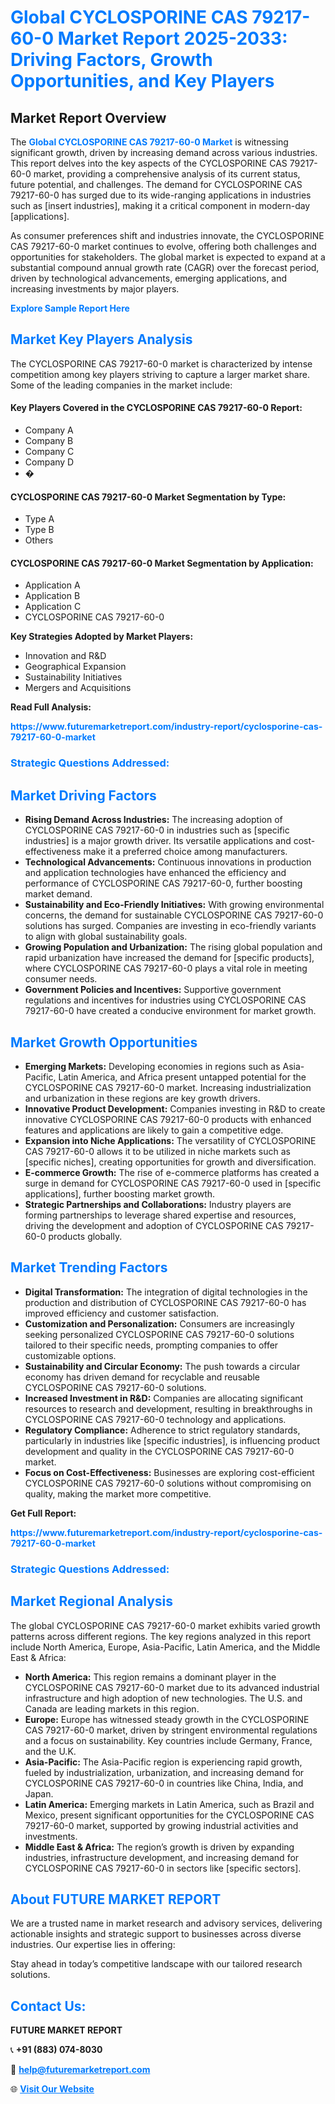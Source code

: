 <h1 style="color: #007BFF;">Global CYCLOSPORINE CAS 79217-60-0 Market Report 2025-2033: Driving Factors, Growth Opportunities, and Key Players</h1>

<section id="overview">
<h2>Market Report Overview</h2>
<p>The <a href="https://www.futuremarketreport.com/industry-report/cyclosporine-cas-79217-60-0-market" style="color: #007BFF; text-decoration: none;"><strong>Global CYCLOSPORINE CAS 79217-60-0 Market</strong></a> is witnessing significant growth, driven by increasing demand across various industries. This report delves into the key aspects of the CYCLOSPORINE CAS 79217-60-0 market, providing a comprehensive analysis of its current status, future potential, and challenges. The demand for CYCLOSPORINE CAS 79217-60-0 has surged due to its wide-ranging applications in industries such as [insert industries], making it a critical component in modern-day [applications].</p>
<p>As consumer preferences shift and industries innovate, the CYCLOSPORINE CAS 79217-60-0 market continues to evolve, offering both challenges and opportunities for stakeholders. The global market is expected to expand at a substantial compound annual growth rate (CAGR) over the forecast period, driven by technological advancements, emerging applications, and increasing investments by major players.</p>
</section>

<section id="overview">
<p><a href="https://www.futuremarketreport.com/request-sample/reportId=111787" style="color: #007BFF; text-decoration: none;"><strong>Explore Sample Report Here</strong></a></p>
</section>

<section id="key-players">
<h2 style="color: #007BFF;">Market Key Players Analysis</h2>
<p>The CYCLOSPORINE CAS 79217-60-0 market is characterized by intense competition among key players striving to capture a larger market share. Some of the leading companies in the market include:</p>
<h4>Key Players Covered in the CYCLOSPORINE CAS 79217-60-0 Report:</h4>
<ul><li>Company A</li><li>Company B</li><li>Company C</li><li>Company D</li><li>�</li></ul>
<h4>CYCLOSPORINE CAS 79217-60-0 Market Segmentation by Type:</h4>
<ul><li>Type A</li><li>Type B</li><li>Others</li></ul>

<h4>CYCLOSPORINE CAS 79217-60-0 Market Segmentation by Application:</h4>
<ul><li>Application A</li><li>Application B</li><li>Application C</li><li>CYCLOSPORINE CAS 79217-60-0</li></ul>
<p><strong>Key Strategies Adopted by Market Players:</strong></p>
<ul>
<li>Innovation and R&D</li>
<li>Geographical Expansion</li>
<li>Sustainability Initiatives</li>
<li>Mergers and Acquisitions</li>
</ul>
</section>

<section>
<p><strong>Read Full Analysis: </strong></p><a href="https://www.futuremarketreport.com/industry-report/cyclosporine-cas-79217-60-0-market" style="color: #007BFF; text-decoration: none;"><strong>https://www.futuremarketreport.com/industry-report/cyclosporine-cas-79217-60-0-market</strong></a>
<h3 style="color: #007BFF;">Strategic Questions Addressed:</h3>
</section>

<section id="driving-factors">
<h2 style="color: #007BFF;">Market Driving Factors</h2>
<ul>
<li><strong>Rising Demand Across Industries:</strong> The increasing adoption of CYCLOSPORINE CAS 79217-60-0 in industries such as [specific industries] is a major growth driver. Its versatile applications and cost-effectiveness make it a preferred choice among manufacturers.</li>
<li><strong>Technological Advancements:</strong> Continuous innovations in production and application technologies have enhanced the efficiency and performance of CYCLOSPORINE CAS 79217-60-0, further boosting market demand.</li>
<li><strong>Sustainability and Eco-Friendly Initiatives:</strong> With growing environmental concerns, the demand for sustainable CYCLOSPORINE CAS 79217-60-0 solutions has surged. Companies are investing in eco-friendly variants to align with global sustainability goals.</li>
<li><strong>Growing Population and Urbanization:</strong> The rising global population and rapid urbanization have increased the demand for [specific products], where CYCLOSPORINE CAS 79217-60-0 plays a vital role in meeting consumer needs.</li>
<li><strong>Government Policies and Incentives:</strong> Supportive government regulations and incentives for industries using CYCLOSPORINE CAS 79217-60-0 have created a conducive environment for market growth.</li>
</ul>
</section>

<section id="growth-opportunities">
<h2 style="color: #007BFF;">Market Growth Opportunities</h2>
<ul>
<li><strong>Emerging Markets:</strong> Developing economies in regions such as Asia-Pacific, Latin America, and Africa present untapped potential for the CYCLOSPORINE CAS 79217-60-0 market. Increasing industrialization and urbanization in these regions are key growth drivers.</li>
<li><strong>Innovative Product Development:</strong> Companies investing in R&D to create innovative CYCLOSPORINE CAS 79217-60-0 products with enhanced features and applications are likely to gain a competitive edge.</li>
<li><strong>Expansion into Niche Applications:</strong> The versatility of CYCLOSPORINE CAS 79217-60-0 allows it to be utilized in niche markets such as [specific niches], creating opportunities for growth and diversification.</li>
<li><strong>E-commerce Growth:</strong> The rise of e-commerce platforms has created a surge in demand for CYCLOSPORINE CAS 79217-60-0 used in [specific applications], further boosting market growth.</li>
<li><strong>Strategic Partnerships and Collaborations:</strong> Industry players are forming partnerships to leverage shared expertise and resources, driving the development and adoption of CYCLOSPORINE CAS 79217-60-0 products globally.</li>
</ul>
</section>

<section id="trending-factors">
<h2 style="color: #007BFF;">Market Trending Factors</h2>
<ul>
<li><strong>Digital Transformation:</strong> The integration of digital technologies in the production and distribution of CYCLOSPORINE CAS 79217-60-0 has improved efficiency and customer satisfaction.</li>
<li><strong>Customization and Personalization:</strong> Consumers are increasingly seeking personalized CYCLOSPORINE CAS 79217-60-0 solutions tailored to their specific needs, prompting companies to offer customizable options.</li>
<li><strong>Sustainability and Circular Economy:</strong> The push towards a circular economy has driven demand for recyclable and reusable CYCLOSPORINE CAS 79217-60-0 solutions.</li>
<li><strong>Increased Investment in R&D:</strong> Companies are allocating significant resources to research and development, resulting in breakthroughs in CYCLOSPORINE CAS 79217-60-0 technology and applications.</li>
<li><strong>Regulatory Compliance:</strong> Adherence to strict regulatory standards, particularly in industries like [specific industries], is influencing product development and quality in the CYCLOSPORINE CAS 79217-60-0 market.</li>
<li><strong>Focus on Cost-Effectiveness:</strong> Businesses are exploring cost-efficient CYCLOSPORINE CAS 79217-60-0 solutions without compromising on quality, making the market more competitive.</li>
</ul>
</section>

<section>
<p><strong>Get Full Report: </strong></p><a href="https://www.futuremarketreport.com/industry-report/cyclosporine-cas-79217-60-0-market" style="color: #007BFF; text-decoration: none;"><strong>https://www.futuremarketreport.com/industry-report/cyclosporine-cas-79217-60-0-market</strong></a>
<h3 style="color: #007BFF;">Strategic Questions Addressed:</h3>
</section>


<section id="regional-analysis">
<h2 style="color: #007BFF;">Market Regional Analysis</h2>
<p>The global CYCLOSPORINE CAS 79217-60-0 market exhibits varied growth patterns across different regions. The key regions analyzed in this report include North America, Europe, Asia-Pacific, Latin America, and the Middle East & Africa:</p>
<ul>
<li><strong>North America:</strong> This region remains a dominant player in the CYCLOSPORINE CAS 79217-60-0 market due to its advanced industrial infrastructure and high adoption of new technologies. The U.S. and Canada are leading markets in this region.</li>
<li><strong>Europe:</strong> Europe has witnessed steady growth in the CYCLOSPORINE CAS 79217-60-0 market, driven by stringent environmental regulations and a focus on sustainability. Key countries include Germany, France, and the U.K.</li>
<li><strong>Asia-Pacific:</strong> The Asia-Pacific region is experiencing rapid growth, fueled by industrialization, urbanization, and increasing demand for CYCLOSPORINE CAS 79217-60-0 in countries like China, India, and Japan.</li>
<li><strong>Latin America:</strong> Emerging markets in Latin America, such as Brazil and Mexico, present significant opportunities for the CYCLOSPORINE CAS 79217-60-0 market, supported by growing industrial activities and investments.</li>
<li><strong>Middle East & Africa:</strong> The region’s growth is driven by expanding industries, infrastructure development, and increasing demand for CYCLOSPORINE CAS 79217-60-0 in sectors like [specific sectors].</li>
</ul>
</section>

<footer>
<h2 style="color: #007BFF;">About FUTURE MARKET REPORT</h2>
<p>We are a trusted name in market research and advisory services, delivering actionable insights and strategic support to businesses across diverse industries. Our expertise lies in offering:</p>

<p>Stay ahead in today’s competitive landscape with our tailored research solutions.</p>

<h2 style="color: #007BFF;">Contact Us:</h2>
<p><strong>FUTURE MARKET REPORT</strong></p>
<p>📞 <strong>+91 (883) 074-8030</strong></p>
<p>📧 <strong><a href="mailto:help@futuremarketreport.com" style="color: #007BFF;">help@futuremarketreport.com</a></strong></p>
<p>🌐 <strong><a href="https://www.futuremarketreport.com/" style="color: #007BFF;">Visit Our Website</a></strong></p>
</footer>